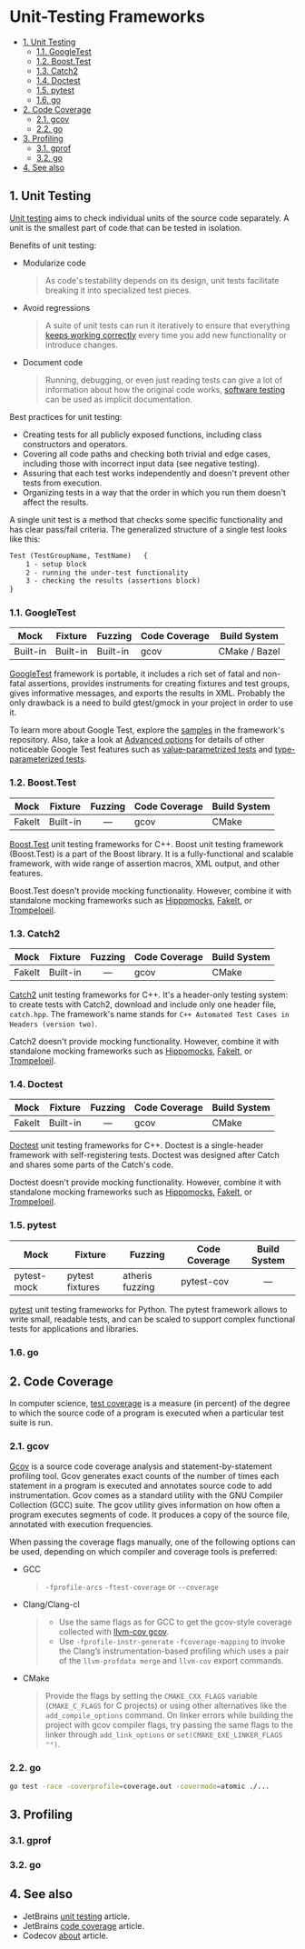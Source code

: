 # Unit-Testing Frameworks

- [1. Unit Testing](#1-unit-testing)
  - [1.1. GoogleTest](#11-googletest)
  - [1.2. Boost.Test](#12-boosttest)
  - [1.3. Catch2](#13-catch2)
  - [1.4. Doctest](#14-doctest)
  - [1.5. pytest](#15-pytest)
  - [1.6. go](#16-go)
- [2. Code Coverage](#2-code-coverage)
  - [2.1. gcov](#21-gcov)
  - [2.2. go](#22-go)
- [3. Profiling](#3-profiling)
  - [3.1. gprof](#31-gprof)
  - [3.2. go](#32-go)
- [4. See also](#4-see-also)

## 1. Unit Testing

[Unit testing](../about/software-testing.md#unit-testing) aims to check individual units of the source code separately. A unit is the smallest part of code that can be tested in isolation.

Benefits of unit testing:

- Modularize code
  > As code's testability depends on its design, unit tests facilitate breaking it into specialized test pieces.

- Avoid regressions
  > A suite of unit tests can run it iteratively to ensure that everything [keeps working correctly](../about/software-testing.md#regression-testing) every time you add new functionality or introduce changes.

- Document code
  > Running, debugging, or even just reading tests can give a lot of information about how the original code works, [software testing](../about/software-testing.md) can be used as implicit documentation.

Best practices for unit testing:

- Creating tests for all publicly exposed functions, including class constructors and operators.
- Covering all code paths and checking both trivial and edge cases, including those with incorrect input data (see negative testing).
- Assuring that each test works independently and doesn't prevent other tests from execution.
- Organizing tests in a way that the order in which you run them doesn't affect the results.

A single unit test is a method that checks some specific functionality and has clear pass/fail criteria. The generalized structure of a single test looks like this:

```txt
Test (TestGroupName, TestName)   {
    1 - setup block
    2 - running the under-test functionality
    3 - checking the results (assertions block)
}
```

### 1.1. GoogleTest

| Mock     | Fixture  | Fuzzing  | Code Coverage | Build System  |
| -------- | -------- | -------- | ------------- | ------------- |
| Built-in | Built-in | Built-in | gcov          | CMake / Bazel |

[GoogleTest](https://github.com/google/googletest) framework is portable, it includes a rich set of fatal and non-fatal assertions, provides instruments for creating fixtures and test groups, gives informative messages, and exports the results in XML. Probably the only drawback is a need to build gtest/gmock in your project in order to use it.

To learn more about Google Test, explore the [samples](https://github.com/google/googletest/blob/main/docs/samples.md) in the framework's repository. Also, take a look at [Advanced options](https://github.com/google/googletest/blob/main/docs/advanced.md#advanced-googletest-topics) for details of other noticeable Google Test features such as [value-parametrized tests](https://github.com/google/googletest/blob/main/docs/advanced.md#value-parameterized-tests) and [type-parameterized tests](https://github.com/google/googletest/blob/main/docs/advanced.md#type-parameterized-tests).

### 1.2. Boost.Test

| Mock   | Fixture  | Fuzzing | Code Coverage | Build System |
| ------ | -------- | :-----: | ------------- | ------------ |
| FakeIt | Built-in |    —    | gcov          | CMake        |

[Boost.Test](https://www.boost.org/doc/libs/1_71_0/libs/test/doc/html/index.html) unit testing frameworks for C++. Boost unit testing framework (Boost.Test) is a part of the Boost library. It is a fully-functional and scalable framework, with wide range of assertion macros, XML output, and other features.

Boost.Test doesn't provide mocking functionality. However, combine it with standalone mocking frameworks such as [Hippomocks](https://github.com/dascandy/hippomocks), [FakeIt](https://github.com/eranpeer/FakeIt), or [Trompeloeil](https://github.com/rollbear/trompeloeil).

### 1.3. Catch2

|  Mock  | Fixture  | Fuzzing | Code Coverage | Build System |
| :----: | -------- | :-----: | ------------- | ------------ |
| FakeIt | Built-in |    —    | gcov          | CMake        |

[Catch2](https://github.com/catchorg/Catch2) unit testing frameworks for C++. It's a header-only testing system: to create tests with Catch2, download and include only one header file, `catch.hpp`. The framework's name stands for `C++ Automated Test Cases in Headers (version two)`.

Catch2 doesn't provide mocking functionality. However, combine it with standalone mocking frameworks such as [Hippomocks](https://github.com/dascandy/hippomocks), [FakeIt](https://github.com/eranpeer/FakeIt), or [Trompeloeil](https://github.com/rollbear/trompeloeil).

### 1.4. Doctest

| Mock   | Fixture  | Fuzzing | Code Coverage | Build System |
| ------ | -------- | :-----: | ------------- | ------------ |
| FakeIt | Built-in |    —    | gcov          | CMake        |

[Doctest](https://github.com/doctest/doctest) unit testing frameworks for C++. Doctest is a single-header framework with self-registering tests. Doctest was designed after Catch and shares some parts of the Catch's code.

Doctest doesn't provide mocking functionality. However, combine it with standalone mocking frameworks such as [Hippomocks](https://github.com/dascandy/hippomocks), [FakeIt](https://github.com/eranpeer/FakeIt), or [Trompeloeil](https://github.com/rollbear/trompeloeil).

### 1.5. pytest

| Mock        | Fixture         | Fuzzing         | Code Coverage | Build System |
| ----------- | --------------- | --------------- | ------------- | :----------: |
| pytest-mock | pytest fixtures | atheris fuzzing | pytest-cov    |      —       |

[pytest](https://github.com/pytest-dev/pytest/) unit testing frameworks for Python. The pytest framework allows to write small, readable tests, and can be scaled to support complex functional tests for applications and libraries.

### 1.6. go

## 2. Code Coverage

In computer science, [test coverage](../about/software-testing.md#code-coverage) is a measure (in percent) of the degree to which the source code of a program is executed when a particular test suite is run.

### 2.1. gcov

[Gcov](https://en.wikipedia.org/wiki/Gcov) is a source code coverage analysis and statement-by-statement profiling tool. Gcov generates exact counts of the number of times each statement in a program is executed and annotates source code to add instrumentation. Gcov comes as a standard utility with the GNU Compiler Collection (GCC) suite. The gcov utility gives information on how often a program executes segments of code. It produces a copy of the source file, annotated with execution frequencies.

When passing the coverage flags manually, one of the following options can be used, depending on which compiler and coverage tools is preferred:

- GCC
  > `-fprofile-arcs` `-ftest-coverage` or `--coverage`

- Clang/Clang-cl
  >
  > - Use the same flags as for GCC to get the gcov-style coverage collected with [llvm-cov gcov](https://llvm.org/docs/CommandGuide/llvm-cov.html#llvm-cov-gcov).
  > - Use `-fprofile-instr-generate` `-fcoverage-mapping` to invoke the Clang’s instrumentation-based profiling which uses a pair of the `llvm-profdata merge` and `llvm-cov` export commands.

- CMake
  > Provide the flags by setting the `CMAKE_CXX_FLAGS` variable (`CMAKE_C_FLAGS` for C projects) or using other alternatives like the `add_compile_options` command. On linker errors while building the project with gcov compiler flags, try passing the same flags to the linker through `add_link_options` or `set(CMAKE_EXE_LINKER_FLAGS "")`.

### 2.2. go

```bash
go test -race -coverprofile=coverage.out -covermode=atomic ./...
```

## 3. Profiling

### 3.1. gprof

### 3.2. go

## 4. See also

- JetBrains [unit testing](https://www.jetbrains.com/help/clion/unit-testing-tutorial.html#0) article.
- JetBrains [code coverage](https://www.jetbrains.com/help/clion/code-coverage-clion.html#0) article.
- Codecov [about](https://about.codecov.io/) article.
